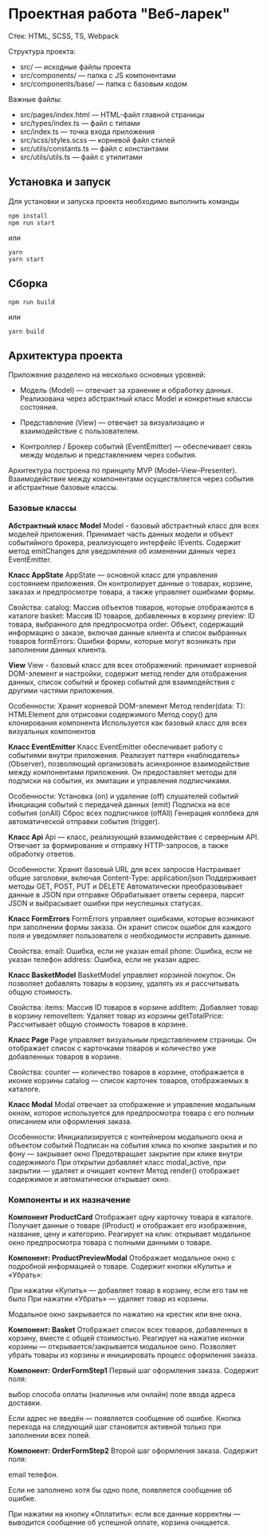 # Проектная работа "Веб-ларек"

Стек: HTML, SCSS, TS, Webpack

Структура проекта:
- src/ — исходные файлы проекта
- src/components/ — папка с JS компонентами
- src/components/base/ — папка с базовым кодом

Важные файлы:
- src/pages/index.html — HTML-файл главной страницы
- src/types/index.ts — файл с типами
- src/index.ts — точка входа приложения
- src/scss/styles.scss — корневой файл стилей
- src/utils/constants.ts — файл с константами
- src/utils/utils.ts — файл с утилитами

## Установка и запуск
Для установки и запуска проекта необходимо выполнить команды

```
npm install
npm run start
```

или

```
yarn
yarn start
```
## Сборка

```
npm run build
```

или

```
yarn build
```


## Архитектура проекта
Приложение разделено на несколько основных уровней:

- Модель (Model) — отвечает за хранение и обработку данных. Реализована через абстрактный класс Model и конкретные классы состояния.

- Представление (View) — отвечает за визуализацию и взаимодействие с пользователем.

- Контроллер / Брокер событий (EventEmitter) — обеспечивает связь между моделью и представлением через события.

Архитектура построена по принципу MVP (Model–View–Presenter). Взаимодействие между компонентами осуществляется через события и абстрактные базовые классы.

### Базовые классы

**Абстрактный класс Model**
Model - базовый абстрактный класс для всех моделей приложения. Принимает часть данных модели и объект событийного брокера, реализующего интерфейс IEvents. Содержит метод emitChanges для уведомления об изменении данных через EventEmitter.


**Класс AppState**
AppState — основной класс для управления состоянием приложения. Он контролирует данные о товарах, корзине, заказах и предпросмотре товара, а также управляет ошибками формы. 

Свойства:
catalog: Массив объектов товаров, которые отображаются в каталоге
basket: Массив ID товаров, добавленных в корзину
preview: ID товара, выбранного для предпросмотра
order: Объект, содержащий информацию о заказе, включая данные клиента и список выбранных товаров
formErrors: Ошибки формы, которые могут возникать при заполнении данных клиента.


**View<T>**
View<T> - базовый класс для всех отображений: принимает корневой DOM-элемент и настройки, содержит метод render для отображения данных, список событий и брокер событий для взаимодействия с другими частями приложения.

Особенности:
Хранит корневой DOM-элемент
Метод render(data: T): HTMLElement для отрисовки содержимого
Метод copy() для клонирования компонента
Используется как базовый класс для всех визуальных компонентов


**Класс EventEmitter**
Класс EventEmitter обеспечивает работу с событиями внутри приложения. Реализует паттерн «наблюдатель» (Observer), позволяющий организовать асинхронное взаимодействие между компонентами приложения. Он предоставляет методы для подписки на события, их эмитации и управления подписчиками.

Особенности:
Установка (on) и удаление (off) слушателей событий
Инициация событий с передачей данных (emit)
Подписка на все события (onAll)
Сброс всех подписчиков (offAll)
Генерация коллбека для автоматической отправки события (trigger).


**Класс Api**
Api — класс, реализующий взаимодействие с серверным API. Отвечает за формирование и отправку HTTP-запросов, а также обработку ответов.

Особенности:
Хранит базовый URL для всех запросов
Настраивает общие заголовки, включая Content-Type: application/json
Поддерживает методы GET, POST, PUT и DELETE
Автоматически преобразовывает данные в JSON при отправке
Обрабатывает ответы сервера, парсит JSON и выбрасывает ошибки при неуспешных статусах.


**Класс FormErrors**
FormErrors управляет ошибками, которые возникают при заполнении формы заказа. Он хранит список ошибок для каждого поля и уведомляет пользователя о необходимости исправить данные.

Свойства:
email: Ошибка, если не указан email
phone: Ошибка, если не указан телефон
address: Ошибка, если не указан адрес.


**Класс BasketModel**
BasketModel управляет корзиной покупок. Он позволяет добавлять товары в корзину, удалять их и рассчитывать общую стоимость.

Свойства:
items: Массив ID товаров в корзине
addItem: Добавляет товар в корзину
removeItem: Удаляет товар из корзины
getTotalPrice: Рассчитывает общую стоимость товаров в корзине.


**Класс Page**
Page управляет визуальным представлением страницы. Он отображает список с карточками товаров и количество уже добавленных товаров в корзине.

Свойства:
counter — количество товаров в корзине, отображается в иконке корзины
catalog — список карточек товаров, отображаемых в каталоге.


**Класс Modal**
Modal отвечает за отображение и управление модальным окном, которое используется для предпросмотра товара с его полным описанием или оформления заказа.

Особенности:
Инициализируется с контейнером модального окна и объектом событий
Подписан на события клика по кнопке закрытия и по фону — закрывает окно
Предотвращает закрытие при клике внутри содержимого
При открытии добавляет класс modal_active, при закрытии — удаляет и очищает контент
Метод render() отображает содержимое и автоматически открывает окно.


### Компоненты и их назначение

**Компонент ProductCard**
Отображает одну карточку товара в каталоге. Получает данные о товаре (IProduct) и отображает его изображение, название, цену и категорию.
Реагирует на клик: открывает модальное окно предпросмотра товара с полными данными о товаре.


**Компонент: ProductPreviewModal**
Отображает модальное окно с подробной информацией о товаре.
Содержит кнопки «Купить» и «Убрать»:

При нажатии «Купить» — добавляет товар в корзину, если его там не было
При нажатии «Убрать» — удаляет товар из корзины.

Модальное окно закрывается по нажатию на крестик или вне окна.


**Компонент: Basket**
Отображает список всех товаров, добавленных в корзину, вместе с общей стоимостью.
Реагирует на нажатие иконки корзины — открывается/закрывается модальное окно.
Позволяет убрать товары из корзины и инициировать процесс оформления заказа.


**Компонент: OrderFormStep1**
Первый шаг оформления заказа. Содержит поля:

выбор способа оплаты (наличные или онлайн)
поле ввода адреса доставки.

Если адрес не введён — появляется сообщение об ошибке. Кнопка перехода на следующий шаг становится активной только при заполнении всех полей.


**Компонент: OrderFormStep2**
Второй шаг оформления заказа. Содержит поля:

email
телефон.

Если не заполнено хотя бы одно поле, появляется сообщение об ошибке.

При нажатии на кнопку «Оплатить»:
если все данные корректны — выводится сообщение об успешной оплате,
корзина очищается.